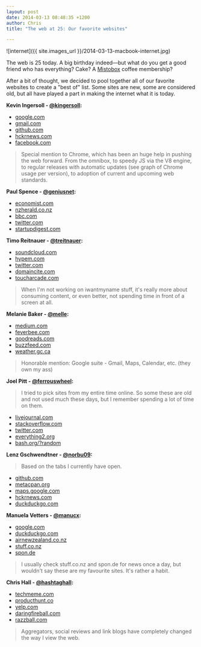 ```yaml
---
layout: post
date: 2014-03-13 08:48:35 +1200
author: Chris
title: "The web at 25: Our favorite websites"

---
```


<!-- excerpt -->

![internet]({{ site.images_url }}/2014-03-13-macbook-internet.jpg)

The web is 25 today. A big birthday indeed—but what do you get a good friend who has everything? Cake? A [Mistobox](http://www.mistobox.com/) coffee membership?

After a bit of thought, we decided to pool together all of our favorite websites to create a "best of" list. Some sites are new, some are considered old, but all have played a part in making the internet what it is today.

<!-- /excerpt -->

**Kevin Ingersoll - [@kingersoll](https://twitter.com/kingersoll):**

+ [google.com](http://google.com/)
+ [gmail.com](http://gmail.com/)
+ [github.com](http://github.com/)
+ [hckrnews.com](http://hckrnews.com/)
+ [facebook.com](http://facebook.com/)

> Special mention to Chrome, which has been an huge help in pushing the web forward. From the omnibox, to speedy JS via the V8 engine, to regular releases with automatic updates (see graph of Chrome usage per version), to adoption of current and upcoming web standards.

**Paul Spence - [@geniusnet](https://twitter.com/GeniusNet):**

+ [economist.com](http://economist.com/)
+ [nzherald.co.nz](http://nzherald.co.nz/)
+ [bbc.com](http://bbc.com/)
+ [twitter.com](http://twitter.com/)
+ [startupdigest.com](http://startupdigest.com/)

**Timo Reitnauer - [@treitnauer](https://twitter.com/treitnauer):**

+ [soundcloud.com](http://soundcloud.com/)
+ [hypem.com](http://hypem.com/)
+ [twitter.com](http://twitter.com/)
+ [domaincite.com](http://domaincite.com/)
+ [toucharcade.com](http://toucharcade.com/)

> When I'm not working on iwantmyname stuff, it's really more about consuming content, or even better, not spending time in front of a screen at all.

**Melanie Baker - [@melle](https://twitter.com/melle‎):**

+ [medium.com](http://medium.com/)
+ [feverbee.com](http://feverbee.com/)
+ [goodreads.com](http://goodreads.com/)
+ [buzzfeed.com](http://buzzfeed.com/)
+ [weather.gc.ca](http://weather.gc.ca/)

> Honorable mention: Google suite - Gmail, Maps, Calendar, etc. (they own my ass)

**Joel Pitt - [@ferrouswheel](https://twitter.com/ferrouswheel):**

> I tried to pick sites from my entire time online. So some these are old and not used much these days, but I remember spending a lot of time on them.

+ [livejournal.com](http://livejournal.com/)
+ [stackoverflow.com](http://stackoverflow.com/)
+ [twitter.com](http://twitter.com/)
+ [everything2.org](http://everything2.org/)
+ [bash.org/?random](http://bash.org/?random/)

**Lenz Gschwendtner - [@norbu09](https://twitter.com/norbu09):**

> Based on the tabs I currently have open.

+ [github.com](http://github.com/)
+ [metacpan.org](http://metacpan.org/)
+ [maps.google.com](http://maps.google.com/)
+ [hckrnews.com](http://hckrnews.com/)
+ [duckduckgo.com](http://duckduckgo.com/)

**Manuela Vetters - [@manucx](https://twitter.com/manucx):**

+ [google.com](http://google.com/)
+ [duckduckgo.com](http://duckduckgo.com/)
+ [airnewzealand.co.nz](http://airnewzealand.co.nz/)
+ [stuff.co.nz](http://stuff.co.nz/)
+ [spon.de](http://spon.de/)

> I usually check stuff.co.nz and spon.de for news once a day, but wouldn't say these are my favourite sites. It's rather a habit.

**Chris Hall - [@hashtaghall](https://twitter.com/hashtaghall):**

+ [techmeme.com](http://techmeme.com/)
+ [producthunt.co](http://producthunt.co/)
+ [yelp.com](http://yelp.com/)
+ [daringfireball.com](http://daringfireball.com/)
+ [razzball.com](http://razzball.com/)

> Aggregators, social reviews and link blogs have completely changed the way I view the web.